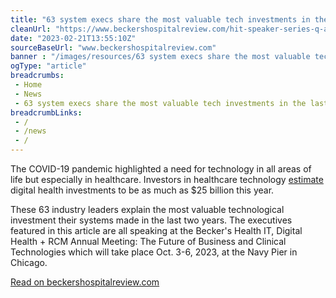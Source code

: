 ```yaml
--- 
title: "63 system execs share the most valuable tech investments in the last 2 years"
cleanUrl: "https://www.beckershospitalreview.com/hit-speaker-series-q-a/63-system-execs-share-the-most-valuable-tech-investments-in-the-last-2-years.html"
date: "2023-02-21T13:55:10Z"
sourceBaseUrl: "www.beckershospitalreview.com"
banner : "/images/resources/63 system execs share the most valuable tech investments in the last 2 years.png"
ogType: "article"
breadcrumbs:
 - Home
 - News
 - 63 system execs share the most valuable tech investments in the last 2 years
breadcrumbLinks:
 - / 
 - /news
 - / 
---
```

The COVID-19 pandemic highlighted a need for technology in all areas of life but especially in healthcare. Investors in healthcare technology [estimate](https://www.beckershospitalreview.com/digital-health/digital-health-investment-in-2023-4-key-things-to-know.html) digital health investments to be as much as $25 billion this year.

These 63 industry leaders explain the most valuable technological investment their systems made in the last two years. The executives featured in this article are all speaking at the Becker's Health IT, Digital Health + RCM Annual Meeting: The Future of Business and Clinical Technologies which will take place Oct. 3-6, 2023, at the Navy Pier in Chicago.

  
[Read on beckershospitalreview.com](https://www.beckershospitalreview.com/hit-speaker-series-q-a/63-system-execs-share-the-most-valuable-tech-investments-in-the-last-2-years.html)
